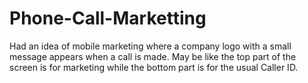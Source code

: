# Phone-Call-Marketting
Had an idea of mobile marketing where a company logo with a small message appears when a call is made. May be like the top part of the screen is for marketing while the bottom part is for the usual Caller ID.    
